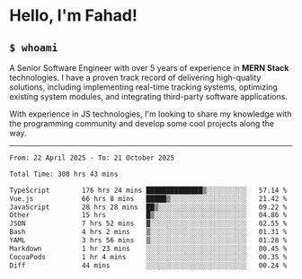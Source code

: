 <h1>Hello, I'm Fahad!</h1>

<h2><code>$ whoami</code></h2>

A Senior Software Engineer with over 5 years of experience in **MERN Stack** technologies. I have a proven track record of delivering high-quality solutions, including implementing real-time tracking systems, optimizing existing system modules, and integrating third-party software applications.

With experience in JS technologies, I'm looking to share my knowledge with the programming community and develop some cool projects along the way.

---

<!--START_SECTION:waka-->

```txt
From: 22 April 2025 - To: 21 October 2025

Total Time: 308 hrs 43 mins

TypeScript        176 hrs 24 mins ██████████████▒░░░░░░░░░░   57.14 %
Vue.js            66 hrs 8 mins   █████▒░░░░░░░░░░░░░░░░░░░   21.42 %
JavaScript        28 hrs 28 mins  ██▒░░░░░░░░░░░░░░░░░░░░░░   09.22 %
Other             15 hrs          █▒░░░░░░░░░░░░░░░░░░░░░░░   04.86 %
JSON              7 hrs 52 mins   ▓░░░░░░░░░░░░░░░░░░░░░░░░   02.55 %
Bash              4 hrs 2 mins    ▒░░░░░░░░░░░░░░░░░░░░░░░░   01.31 %
YAML              3 hrs 56 mins   ▒░░░░░░░░░░░░░░░░░░░░░░░░   01.28 %
Markdown          1 hr 23 mins    ░░░░░░░░░░░░░░░░░░░░░░░░░   00.45 %
CocoaPods         1 hr 4 mins     ░░░░░░░░░░░░░░░░░░░░░░░░░   00.35 %
Diff              44 mins         ░░░░░░░░░░░░░░░░░░░░░░░░░   00.24 %
```

<!--END_SECTION:waka-->

<!--
**heyFahad/heyFahad** is a ✨ _special_ ✨ repository because its `README.md` (this file) appears on your GitHub profile.

Here are some ideas to get you started:

- 🔭 I’m currently working on ...
- 🌱 I’m currently learning ...
- 👯 I’m looking to collaborate on ...
- 🤔 I’m looking for help with ...
- 💬 Ask me about ...
- 📫 How to reach me: ...
- 😄 Pronouns: ...
- ⚡ Fun fact: ...
-->
